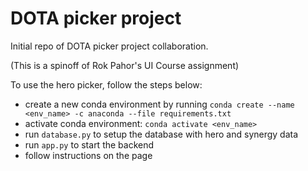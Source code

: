# DOTA picker project

Initial repo of DOTA picker project collaboration.

(This is a spinoff of Rok Pahor's UI Course assignment)

To use the hero picker, follow the steps below:

* create a new conda environment by running `conda create --name <env_name> -c anaconda --file requirements.txt`
* activate conda environment: `conda activate <env_name>`
* run `database.py` to setup the database with hero and synergy data
* run `app.py` to start the backend
* follow instructions on the page
